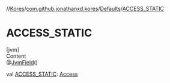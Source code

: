 //[Kores](../../index.md)/[com.github.jonathanxd.kores](../index.md)/[Defaults](index.md)/[ACCESS_STATIC](-a-c-c-e-s-s_-s-t-a-t-i-c.md)



# ACCESS_STATIC  
[jvm]  
Content  
@[JvmField](https://kotlinlang.org/api/latest/jvm/stdlib/kotlin.jvm/-jvm-field/index.html)()  
  
val [ACCESS_STATIC](-a-c-c-e-s-s_-s-t-a-t-i-c.md): [Access](../../com.github.jonathanxd.kores.base/-access/index.md)  



